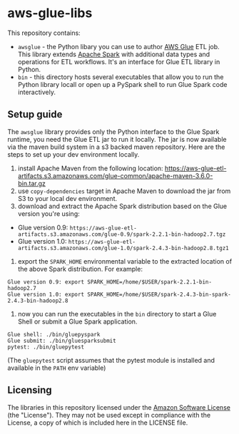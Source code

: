 # aws-glue-libs
This repository contains:
 * `awsglue` - the Python libary you can use to author [AWS Glue](https://aws.amazon.com/glue) ETL job. This library extends [Apache Spark](https://spark.apache.org/) with additional data types and operations for ETL workflows. It's an interface for Glue ETL library in Python.
 * `bin` - this directory hosts several executables that allow you to run the Python library locall or open up a PySpark shell to run Glue Spark code interactively.


## Setup guide

The `awsglue` library provides only the Python interface to the Glue Spark runtime, you need the Glue ETL jar to run it locally. The jar is now available via the maven build system in a s3 backed maven repository. Here are the steps to set up your dev environment locally.

1. install Apache Maven from the following location: https://aws-glue-etl-artifacts.s3.amazonaws.com/glue-common/apache-maven-3.6.0-bin.tar.gz
1. use `copy-dependencies` target in Apache Maven to download the jar from S3 to your local dev environment.
1. download and extract the Apache Spark distribution based on the Glue version you're using:
 * Glue version 0.9: `https://aws-glue-etl-artifacts.s3.amazonaws.com/glue-0.9/spark-2.2.1-bin-hadoop2.7.tgz`
 * Glue version 1.0: `https://aws-glue-etl-artifacts.s3.amazonaws.com/glue-1.0/spark-2.4.3-bin-hadoop2.8.tgz1`
1. export the `SPARK_HOME` environmental variable to the extracted location of the above Spark distribution. For example:
```
Glue version 0.9: export SPARK_HOME=/home/$USER/spark-2.2.1-bin-hadoop2.7
Glue version 1.0: export SPARK_HOME=/home/$USER/spark-2.4.3-bin-spark-2.4.3-bin-hadoop2.8
```
1. now you can run the executables in the `bin` directory to start a Glue Shell or submit a Glue Spark application.
```
Glue shell: ./bin/gluepyspark
Glue submit: ./bin/gluesparksubmit
pytest: ./bin/gluepytest
```
(The `gluepytest` script assumes that the pytest module is installed and available in the `PATH` env variable)

## Licensing

The libraries in this repository licensed under the [Amazon Software License](http://aws.amazon.com/asl/) (the "License"). They may not be used except in compliance with the License, a copy of which is included here in the LICENSE file.

